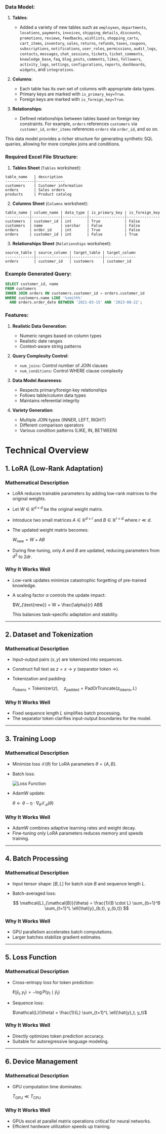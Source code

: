 ### Data Model:

1. **Tables**:
   - Added a variety of new tables such as `employees`, `departments`, `locations`, `payments`, `invoices`, `shipping_details`, `discounts`, `promotions`, `reviews`, `feedbacks`, `wishlists`, `shopping_carts`, `cart_items`, `inventory`, `sales`, `returns`, `refunds`, `taxes`, `coupons`, `subscriptions`, `notifications`, `user_roles`, `permissions`, `audit_logs`, `contacts`, `messages`, `chat_sessions`, `tickets`, `ticket_comments`, `knowledge_base`, `faq`, `blog_posts`, `comments`, `likes`, `followers`, `activity_logs`, `settings`, `configurations`, `reports`, `dashboards`, `widgets`, and `integrations`.

2. **Columns**:
   - Each table has its own set of columns with appropriate data types.
   - Primary keys are marked with `is_primary_key=True`.
   - Foreign keys are marked with `is_foreign_key=True`.

3. **Relationships**:
   - Defined relationships between tables based on foreign key constraints. For example, `orders` references `customers` via `customer_id`, `order_items` references `orders` via `order_id`, and so on.

This data model provides a richer structure for generating synthetic SQL queries, allowing for more complex joins and conditions.

### Required Excel File Structure:

1. **Tables Sheet** (`Tables` worksheet):
```csv
table_name   | description
-------------|-------------
customers    | Customer information
orders       | Sales orders
products     | Product catalog
```

2. **Columns Sheet** (`Columns` worksheet):
```csv
table_name | column_name | data_type | is_primary_key | is_foreign_key
-----------|-------------|-----------|----------------|---------------
customers  | customer_id | int       | True           | False
customers  | name        | varchar   | False          | False
orders     | order_id    | int       | True           | False
orders     | customer_id | int       | False          | True
```

3. **Relationships Sheet** (`Relationships` worksheet):
```csv
source_table | source_column | target_table | target_column
-------------|---------------|--------------|--------------
orders       | customer_id   | customers    | customer_id
```

### Example Generated Query:
```sql
SELECT customer_id, name
FROM customers
INNER JOIN orders ON customers.customer_id = orders.customer_id
WHERE customers.name LIKE '%smith%' 
  AND orders.order_date BETWEEN '2021-03-15' AND '2023-08-22';
```

### Features:
1. **Realistic Data Generation**:
   - Numeric ranges based on column types
   - Realistic date ranges
   - Context-aware string patterns

2. **Query Complexity Control**:
   - `num_joins`: Control number of JOIN clauses
   - `num_conditions`: Control WHERE clause complexity

3. **Data Model Awareness**:
   - Respects primary/foreign key relationships
   - Follows table/column data types
   - Maintains referential integrity

4. **Variety Generation**:
   - Multiple JOIN types (INNER, LEFT, RIGHT)
   - Different comparison operators
   - Various condition patterns (LIKE, IN, BETWEEN)
  



# Technical Overview

## 1. **LoRA (Low-Rank Adaptation)**
### Mathematical Description
- LoRA reduces trainable parameters by adding low-rank matrices to the original weights.
- Let $W \in \mathbb{R}^{d \times d}$ be the original weight matrix.
- Introduce two small matrices $A \in \mathbb{R}^{d \times r}$ and $B \in \mathbb{R}^{r \times d}$ where $r \ll d$.
- The updated weight matrix becomes:
  
  $W_{\text{new}} = W + AB$
  
- During fine-tuning, only $A$ and $B$ are updated, reducing parameters from $d^2$ to $2dr$.

### Why It Works Well
- Low-rank updates minimize catastrophic forgetting of pre-trained knowledge.
- A scaling factor $\alpha$ controls the update impact:

  $W_{\text{new}} = W + \frac{\alpha}{r} AB$
  
  This balances task-specific adaptation and stability.

---

## 2. **Dataset and Tokenization**
### Mathematical Description
- Input-output pairs $(x, y)$ are tokenized into sequences.
- Construct full text as $z = x \to y$ (separator token $\to$).
- Tokenization and padding:

  $z_{\text{tokens}} = \text{Tokenizer}(z), \quad z_{\text{padded}} = \text{PadOrTruncate}(z_{\text{tokens}}, L)$

### Why It Works Well
- Fixed sequence length $L$ simplifies batch processing.
- The separator token clarifies input-output boundaries for the model.

---

## 3. **Training Loop**
### Mathematical Description
- Minimize loss $\mathcal{L}(\theta)$ for LoRA parameters $\theta = \{A, B\}$.
- Batch loss:

   ![Loss Function](https://latex.codecogs.com/svg.image?\mathcal{L}_{\mathcal{B}}(\theta)&space;=&space;\frac{1}{|\mathcal{B}|}&space;\sum_{(x,&space;y)&space;\in&space;\mathcal{B}}&space;\ell(x,&space;y;&space;\theta))
  
- AdamW update:

  $\theta \leftarrow \theta - \eta \cdot \nabla_\theta \mathcal{L}_{\mathcal{B}}(\theta)$

### Why It Works Well
- AdamW combines adaptive learning rates and weight decay.
- Fine-tuning only LoRA parameters reduces memory and speeds training.

---

## 4. **Batch Processing**
### Mathematical Description
- Input tensor shape: $[B, L]$ for batch size $B$ and sequence length $L$.
- Batch-averaged loss:

   $$
  \mathcal{L}_{\mathcal{B}}(\theta) = \frac{1}{B \cdot L} \sum_{b=1}^B \sum_{t=1}^L \ell(\hat{y}_{b,t}, y_{b,t})
  $$


### Why It Works Well
- GPU parallelism accelerates batch computations.
- Larger batches stabilize gradient estimates.

---

## 5. **Loss Function**
### Mathematical Description
- Cross-entropy loss for token prediction:

  $\ell(\hat{y}_t, y_t) = -\log P(y_t \mid \hat{y}_t)$
  
- Sequence loss:

  $\mathcal{L}(\theta) = \frac{1}{L} \sum_{t=1}^L \ell(\hat{y}_t, y_t)$

### Why It Works Well
- Directly optimizes token prediction accuracy.
- Suitable for autoregressive language modeling.

---

## 6. **Device Management**
### Mathematical Description
- GPU computation time dominates:

  $T_{\text{GPU}} \ll T_{\text{CPU}}$

### Why It Works Well
- GPUs excel at parallel matrix operations critical for neural networks.
- Efficient hardware utilization speeds up training.

